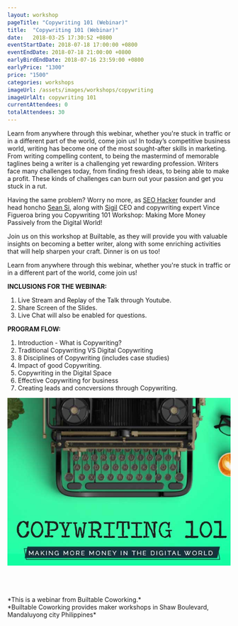 ```yaml
---
layout: workshop
pageTitle: "Copywriting 101 (Webinar)"
title:  "Copywriting 101 (Webinar)"
date:   2018-03-25 17:30:52 +0800
eventStartDate: 2018-07-18 17:00:00 +0800
eventEndDate: 2018-07-18 21:00:00 +0800
earlyBirdEndDate: 2018-07-16 23:59:00 +0800
earlyPrice: "1300"
price: "1500"
categories: workshops
imageUrl: /assets/images/workshops/copywriting
imageUrlAlt: copywriting 101
currentAttendees: 0
totalAttendees: 30
---
```


Learn from anywhere through this webinar, whether you're stuck in traffic or in a different part of the world, come join us!
In today’s competitive business world, writing has become one of the most sought-after skills in marketing. From writing compelling content, to being the mastermind of memorable taglines being a writer is a challenging yet rewarding profession. Writers face many challenges today, from finding fresh ideas, to being able to make a profit. These kinds of challenges can burn out your passion and get you stuck in a rut.

Having the same problem? Worry no more, as [SEO Hacker](https://seo-hacker.net) founder and head honcho [Sean Si](https://seansi.org/), along with [Sigil](https://sigilbrand.com/) CEO and copywriting expert Vince Figueroa bring you Copywriting 101 Workshop: Making More Money Passively from the Digital World!

Join us on this workshop at Builtable, as they will provide you with valuable insights on becoming a better writer, along with some enriching activities that will help sharpen your craft. Dinner is on us too!

Learn from anywhere through this webinar, whether you're stuck in traffic or in a different part of the world, come join us!

**INCLUSIONS FOR THE WEBINAR:**

1. Live Stream and Replay of the Talk through Youtube.
2. Share Screen of the Slides.
3. Live Chat will also be enabled for questions.

**PROGRAM FLOW:**

1. Introduction - What is Copywriting? 
2. Traditional Copywriting VS Digital Copywriting 
3. 8 Disciplines of Copywriting (includes case studies) 
4. Impact of good Copywriting. 
5. Copywriting in the Digital Space
6. Effective Copywriting for business
7. Creating leads and concversions through Copywriting. 

![Copywriting with keyboard](/assets/images/workshops/copywriting/copywriting-1.jpg "copywriting with keyboard")

<br>
<br>
<br>
*This is a webinar from Builtable Coworking.*
<br>
*Builtable Coworking provides maker workshops in Shaw Boulevard, Mandaluyong city Philippines* 